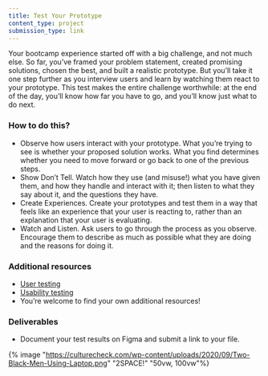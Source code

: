 ```yaml
---
title: Test Your Prototype
content_type: project
submission_type: link 
---
```


Your bootcamp experience started off with a big challenge, and not much else. So far, you’ve framed your problem statement, created promising solutions, chosen the best, and built a realistic prototype.  But you’ll take it one step further as you interview users and learn by watching them react to your prototype. This test makes the entire challenge worthwhile: at the end of the day, you’ll know how far you have to go, and you’ll know just what to do next.

### How to do this?
- Observe how users interact with your prototype. What you’re trying to see is whether your proposed solution works. What you find determines whether you need to move forward or go back to one of the previous steps.
- Show Don’t Tell. Watch how they use (and misuse!) what you have given them, and how they handle and interact with it; then listen to what they say about it, and the questions they have. 
- Create Experiences. Create your prototypes and test them in a way that feels like an experience that your user is reacting to, rather than an explanation that your user is evaluating. 
- Watch and Listen. Ask users to go through the process as you observe. Encourage them to describe as much as possible what they are doing and the reasons for doing it. 

### Additional resources
- [User testing](https://xd.adobe.com/ideas/process/user-testing/remote-usability-testing/)
- [Usability testing](https://www.hotjar.com/usability-testing/)
- You’re welcome to find your own additional resources!

### Deliverables 
- Document your test results on Figma and submit a link to your file. 

{% image "https://culturecheck.com/wp-content/uploads/2020/09/Two-Black-Men-Using-Laptop.png" "2SPACE!" "50vw, 100vw"%}